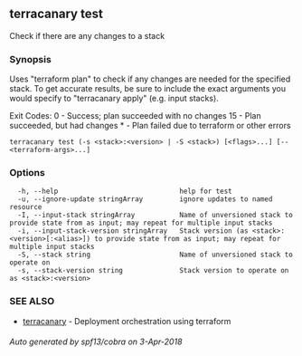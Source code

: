 ## terracanary test

Check if there are any changes to a stack

### Synopsis

Uses "terraform plan" to check if any changes are needed for the specified stack. To get accurate results, be sure to include the exact arguments you would specify to "terracanary apply" (e.g. input stacks).

Exit Codes:
	 0 - Success; plan succeeded with no changes
	15 - Plan succeeded, but had changes
	 * - Plan failed due to terraform or other errors

```
terracanary test (-s <stack>:<version> | -S <stack>) [<flags>...] [-- <terraform-args>...]
```

### Options

```
  -h, --help                              help for test
  -u, --ignore-update stringArray         ignore updates to named resource
  -I, --input-stack stringArray           Name of unversioned stack to provide state from as input; may repeat for multiple input stacks
  -i, --input-stack-version stringArray   Stack version (as <stack>:<version>[:<alias>]) to provide state from as input; may repeat for multiple input stacks
  -S, --stack string                      Name of unversioned stack to operate on
  -s, --stack-version string              Stack version to operate on as <stack>:<version>
```

### SEE ALSO

* [terracanary](../README.md)	 - Deployment orchestration using terraform

###### Auto generated by spf13/cobra on 3-Apr-2018
